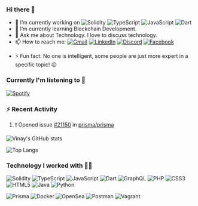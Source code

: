 ### Hi there 👋

<!--
**vinaykharayat/vinaykharayat** is a ✨ _special_ ✨ repository because its `README.md` (this file) appears on your GitHub profile.

Here are some ideas to get you started:

<!--
- 👯 I’m looking to collaborate on ...
- 🤔 I’m looking for help with ..
-->
- 🔭 I’m currently working on ![Solidity](https://img.shields.io/badge/Solidity-%23363636.svg?style=for-the-badge&logo=solidity&logoColor=white) ![TypeScript](https://img.shields.io/badge/typescript-%23007ACC.svg?style=for-the-badge&logo=typescript&logoColor=white) ![JavaScript](https://img.shields.io/badge/javascript-%23323330.svg?style=for-the-badge&logo=javascript&logoColor=%23F7DF1E) ![Dart](https://img.shields.io/badge/dart-%230175C2.svg?style=for-the-badge&logo=dart&logoColor=white)
- 🌱 I’m currently learning Blockchain Development.
- 💬 Ask me about Technology. I love to discuss technology.
- 📫 How to reach me: [![Gmail](https://img.shields.io/badge/Gmail-D14836?style=for-the-badge&logo=gmail&logoColor=white)](mailto:vinaykharayat@gmail.com) [![LinkedIn](https://img.shields.io/badge/linkedin-%230077B5.svg?style=for-the-badge&logo=linkedin&logoColor=white)](https://www.linkedin.com/in/vinay-kharayat-489a1b147) [![Discord](https://img.shields.io/badge/Discord-%235865F2.svg?style=for-the-badge&logo=discord&logoColor=white)](https://discordapp.com/users/334716644729552907) [![Facebook](https://img.shields.io/badge/Facebook-%231877F2.svg?style=for-the-badge&logo=Facebook&logoColor=white)](https://facebook.com/vinaykharayat)

<!--
- 😄 Pronouns: ...
-->

- ⚡ Fun fact: No one is intelligent, some people are just more expert in a specific topic! 😉

### Currently I'm listening to 🎵

[![Spotify](https://novatorem-seven-gules.vercel.app/api/spotify)](https://open.spotify.com/user/qnjekss95wfggl3mntbqyfgsy)

### :zap: Recent Activity

<!--START_SECTION:activity-->
1. ❗ Opened issue [#21150](https://github.com/prisma/prisma/issues/21150) in [prisma/prisma](https://github.com/prisma/prisma)
<!--END_SECTION:activity-->

![Vinay's GitHub stats](https://github-readme-stats-vinaykharayats-projects.vercel.app/api?username=vinaykharayat&show_icons=true&theme=radical)

![Top Langs](https://github-readme-stats.vercel.app/api/top-langs/?username=anuraghazra&exclude_repo=blaze_kernel-phoenix,kernel_asus_sdm660,kernel_asus_sdm660-1)

### Technology I worked with 🧑‍💻

![Solidity](https://img.shields.io/badge/Solidity-%23363636.svg?style=for-the-badge&logo=solidity&logoColor=white) ![TypeScript](https://img.shields.io/badge/typescript-%23007ACC.svg?style=for-the-badge&logo=typescript&logoColor=white) ![JavaScript](https://img.shields.io/badge/javascript-%23323330.svg?style=for-the-badge&logo=javascript&logoColor=%23F7DF1E) ![Dart](https://img.shields.io/badge/dart-%230175C2.svg?style=for-the-badge&logo=dart&logoColor=white) ![GraphQL](https://img.shields.io/badge/-GraphQL-E10098?style=for-the-badge&logo=graphql&logoColor=white) ![PHP](https://img.shields.io/badge/php-%23777BB4.svg?style=for-the-badge&logo=php&logoColor=white) ![CSS3](https://img.shields.io/badge/css3-%231572B6.svg?style=for-the-badge&logo=css3&logoColor=white) ![HTML5](https://img.shields.io/badge/html5-%23E34F26.svg?style=for-the-badge&logo=html5&logoColor=white) ![Java](https://img.shields.io/badge/java-%23ED8B00.svg?style=for-the-badge&logo=openjdk&logoColor=white) ![Python](https://img.shields.io/badge/python-3670A0?style=for-the-badge&logo=python&logoColor=ffdd54)

![Prisma](https://img.shields.io/badge/Prisma-3982CE?style=for-the-badge&logo=Prisma&logoColor=white) ![Docker](https://img.shields.io/badge/docker-%230db7ed.svg?style=for-the-badge&logo=docker&logoColor=white) ![OpenSea](https://img.shields.io/badge/OpenSea-%232081E2.svg?style=for-the-badge&logo=opensea&logoColor=white) ![Postman](https://img.shields.io/badge/Postman-FF6C37?style=for-the-badge&logo=postman&logoColor=white) ![Vagrant](https://img.shields.io/badge/vagrant-%231563FF.svg?style=for-the-badge&logo=vagrant&logoColor=white) 
